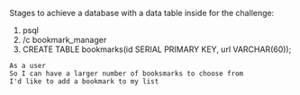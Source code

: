 Stages to achieve a database with a data table inside for the challenge:
1. psql
2. /c bookmark_manager
3. CREATE TABLE bookmarks(id SERIAL PRIMARY KEY, url VARCHAR(60));

```
As a user
So I can have a larger number of booksmarks to choose from
I'd like to add a bookmark to my list
```
